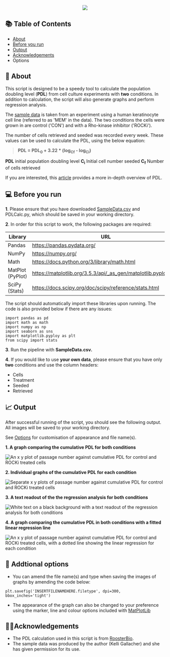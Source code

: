 <p align="center"><img src="https://i.ibb.co/2nsppDF/PDL-header.png"></align>

## **&#128218; Table of Contents**

- [About](https://github.com/kelli-gallacher/population-doubling/tree/main?tab=readme-ov-file#-about)
- [Before you run](https://github.com/kelli-gallacher/population-doubling/tree/main?tab=readme-ov-file#-installation)
-  [Output](https://github.com/kelli-gallacher/population-doubling/tree/main?tab=readme-ov-file#-about)
- [Acknowledgements](https://github.com/kelli-gallacher/population-doubling/tree/main?tab=readme-ov-file#acknowledgements)
- Options


## &#128300; About 

This script is designed to be a speedy tool to calculate the population doubling level (**PDL**) from cell culture experiments with **two** conditions. In addition to calculation, the script will also generate graphs and perform regression analysis.

The [sample data](https://raw.githubusercontent.com/kelli-gallacher/population-doubling/refs/heads/main/SampleData.csv) is taken from an experiment using a human keratinocyte cell line (referred to as 'MEM' in the data). The two conditions the cells were grown in are control ('CON') and with a Rho-kinase inhibitor ('ROCKi'). 

The number of cells retrieved and seeded was recorded every week. These values can be used to calculate the PDL, using the below equation:

> **PDL = PDL<sub>0</sub> + 3.22 * (log<sub>Cf</sub> - log<sub>Ci</sub>)**
> 
**PDL** initial population doubling level
**C<sub>i</sub>** Initial cell number seeded
**C<sub>f</sub>** Number of cells retrieved

If you are interested, this [article](https://www.roosterbio.com/blog/best-practices-in-msc-culture-tracking-and-reporting-cellular-age-using-population-doubling-level-pdl-and-not-passage-number/) provides a more in-depth overview of PDL.

## &#128187; Before you run

**1**. Please ensure that you have downloaded [SampleData.csv](https://raw.githubusercontent.com/kelli-gallacher/populationdoubling/refs/heads/main/SampleData.csv%29) and PDLCalc.py, which should be saved in your working directory.

**2**. In order for this script to work, the following packages are    required:

|Library |URL  |
|--|--|
|Pandas| https://pandas.pydata.org/
|NumPy| https://numpy.org/
|Math|https://docs.python.org/3/library/math.html|
|MatPlot (PyPlot)|  https://matplotlib.org/3.5.3/api/_as_gen/matplotlib.pyplot.html|
|SciPy (Stats) | https://docs.scipy.org/doc/scipy/reference/stats.html |

The script should automatically import these libraries upon running. The code is also provided below if there are any issues:

    import pandas as pd
    import math as math
    import numpy as np
    import seaborn as sns
    import matplotlib.pyploy as plt
    from scipy import stats
    



**3**. Run the pipeline with **SampleData.csv.**

**4**.  If you would like to use **your own data**, please ensure that you have only **two** conditions and use the column headers:
 - Cells
 - Treatment
 - Seeded
 - Retrieved

## &#128200; Output
After successful running of the script, you should see the following output. All images will be saved to your working directory. 

See [Options](https://github.com/kelli-gallacher/population-doubling/tree/main?tab=readme-ov-file#addtional-options) for customisation of appearance and file name(s).

**1. A graph comparing the cumulative PDL for both conditions**

![An x y plot of passage number against cumulative PDL for control and ROCKi treated cells](https://i.ibb.co/g7KLdWM/cumulative-pdl-comparison.png)

**2. Individual graphs of the cumulative PDL for each condition**

![Separate x y plots of passage number against cumulative PDL for control and ROCKi treated cells](https://i.ibb.co/LPRG5hm/cumulative-pdl-both-conditions.png)

**3. A text readout of the the regression analysis for both conditions**

![White text on a black background with a text readout of the regression analysis for both conditions](https://i.ibb.co/BcR718Y/Regression-Read-Our.png)

**4.  A graph comparing the cumulative PDL in both conditions with a fitted linear regression line**

![An x y plot of passage number against cumulative PDL for control and ROCKi treated cells, with a dotted line showing the linear regression for each condition](https://i.ibb.co/rMSYxmf/regression-cumulative-pdl-both-conditions.png)


## &#127912; Addtional options

 - You can amend the file name(s) and type when saving the images of graphs by amending the code below:

```plt.savefig('INSERTFILENAMEHERE.filetype', dpi=300, bbox_inches='tight')```

 - The appearance of the graph can also be changed to your preference using the marker, line and colour options included with [MatPlotLib](https://matplotlib.org/stable/api/_as_gen/matplotlib.pyplot.plot.html) 


## &#129309;&#127995;Acknowledgements

 - The PDL calculation used in this script is from [RoosterBio](https://www.roosterbio.com/blog/what-is-population-doubling-level-pdl-why-is-it-important-for-cell-age/).
 - The sample data was produced by the author (Kelli Gallacher) and she has given permission for its use.


